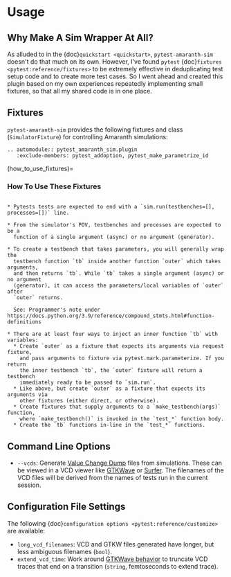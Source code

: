 # Usage

## Why Make A Sim Wrapper At All?

As alluded to in the {doc}`quickstart <quickstart>`, `pytest-amaranth-sim`
doesn't do that much on its own. However, I've found `pytest` {doc}`fixtures <pytest:reference/fixtures>`
to be extremely effective in deduplicating test setup code and to create more 
test cases. So I went ahead and created this plugin based on my own experiences
repeatedly implementing small fixtures, so that all my shared code is in one
place.

## Fixtures

`pytest-amaranth-sim` provides the following fixtures and class (`SimulatorFixture`)
for controlling Amaranth simulations:

```{eval-rst}
.. automodule:: pytest_amaranth_sim.plugin
   :exclude-members: pytest_addoption, pytest_make_parametrize_id
```

(how_to_use_fixtures)=
### How To Use These Fixtures

```{todo} To be written. General outline:

* Pytests tests are expected to end with a `sim.run(testbenches=[], processes=[])` line.

* From the simulator's POV, testbenches and processes are expected to be a
  function of a single argument (async) or no argument (generator).

* To create a testbench that takes parameters, you will generally wrap the
  testbench function `tb` inside another function `outer` which takes arguments,
  and then returns `tb`. While `tb` takes a single argument (async) or no argument
  (generator), it can access the parameters/local variables of `outer` after
  `outer` returns.

  See: Programmer's note under https://docs.python.org/3.9/reference/compound_stmts.html#function-definitions

* There are at least four ways to inject an inner function `tb` with variables:
  * Create `outer` as a fixture that expects its arguments via request fixture,
    and pass arguments to fixture via pytest.mark.parameterize. If you return
    the inner testbench `tb`, the `outer` fixture will return a testbench
    immediately ready to be passed to `sim.run`.
  * Like above, but create `outer` as a fixture that expects its arguments via
    other fixtures (either direct, or otherwise).
  * Create fixtures that supply arguments to a `make_testbench(args)` function,
    where `make_testbench()` is invoked in the `test_*` function body.
  * Create the `tb` functions in-line in the `test_*` functions.
```

## Command Line Options

* `--vcds`: Generate [Value Change Dump](https://en.wikipedia.org/wiki/Value_change_dump) files
  from simulations. These can be viewed in a VCD viewer like [GTKWave](https://gtkwave.sourceforge.net/)
  or [Surfer](https://gitlab.com/surfer-project/surfer). The filenames of the
  VCD files will be derived from the names of tests run in the current session.

## Configuration File Settings

The following {doc}`configuration options <pytest:reference/customize>`
are available:

* `long_vcd_filenames`: VCD and GTKW files generated have longer, but less
  ambiguous filenames (`bool`).
* `extend_vcd_time`: Work around [GTKWave behavior](https://github.com/gtkwave/gtkwave/issues/230#issuecomment-2065663811)
  to truncate VCD traces that end on a transition (`string`, femtoseconds to
  extend trace).
